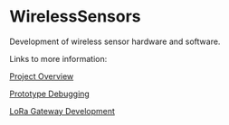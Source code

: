 # WirelessSensors
 Development of wireless sensor hardware and software.

 Links to more information:

 [Project Overview](./Documentation/Wireless%20Sensor%20Project.md)

 [Prototype Debugging](./Documentation/Prototype%20debugging.md)

 [LoRa Gateway Development](./Documentation/LoRa%20gateway%20development.md)

 
